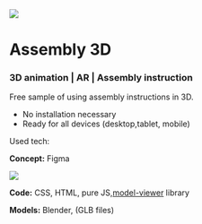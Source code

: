 <img src="https://cdn.glitch.global/82e9051b-34b9-4596-8cb8-f6f8421193ef/Assembly3d%20(1).svg?v=1671275227588">

# Assembly 3D 
<h3>  3D animation | AR | Assembly instruction  </h3>

Free sample of using assembly instructions in 3D.
- No installation necessary
- Ready for all devices (desktop,tablet, mobile)  

Used tech:
<p><b>Concept:</b> Figma</p>
<img src="https://cdn.glitch.global/c81030d2-457f-4116-bc03-ffece7947a52/css%20styles.jpg?v=1708365764212">
<p><b>Code:</b> CSS, HTML, pure JS,<a href="https://github.com/google/model-viewer" >model-viewer</a> library</p>
<p><b>Models:</b> Blender, (GLB files)</p>

